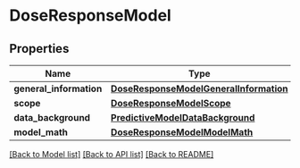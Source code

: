 # DoseResponseModel

## Properties
Name | Type | Description | Notes
------------ | ------------- | ------------- | -------------
**general_information** | [**DoseResponseModelGeneralInformation**](DoseResponseModelGeneralInformation.md) |  | [optional] 
**scope** | [**DoseResponseModelScope**](DoseResponseModelScope.md) |  | [optional] 
**data_background** | [**PredictiveModelDataBackground**](PredictiveModelDataBackground.md) |  | [optional] 
**model_math** | [**DoseResponseModelModelMath**](DoseResponseModelModelMath.md) |  | [optional] 

[[Back to Model list]](../README.md#documentation-for-models) [[Back to API list]](../README.md#documentation-for-api-endpoints) [[Back to README]](../README.md)

